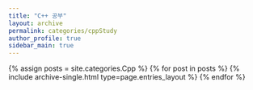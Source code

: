 ```yaml
---
title: "C++ 공부"
layout: archive
permalink: categories/cppStudy
author_profile: true
sidebar_main: true
---
```



{% assign posts = site.categories.Cpp %}
{% for post in posts %} {% include archive-single.html type=page.entries_layout %} {% endfor %}
